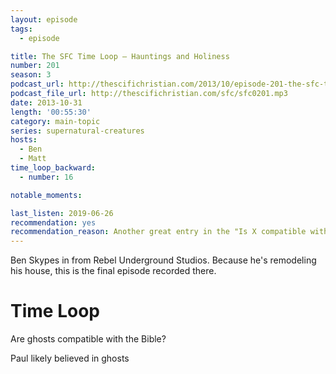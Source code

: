 ```yaml
---
layout: episode
tags:
  - episode

title: The SFC Time Loop – Hauntings and Holiness
number: 201
season: 3
podcast_url: http://thescifichristian.com/2013/10/episode-201-the-sfc-time-loop-hauntings-and-holiness/
podcast_file_url: http://thescifichristian.com/sfc/sfc0201.mp3
date: 2013-10-31
length: '00:55:30'
category: main-topic
series: supernatural-creatures
hosts:
  - Ben
  - Matt
time_loop_backward: 
  - number: 16

notable_moments:

last_listen: 2019-06-26
recommendation: yes
recommendation_reason: Another great entry in the "Is X compatible with Christianity?" series
---
```

Ben Skypes in from Rebel Underground Studios. Because he's remodeling his house, this is the final episode recorded there.



# Time Loop
Are ghosts compatible with the Bible?

Paul likely believed in ghosts
